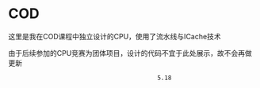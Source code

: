 # COD

这里是我在COD课程中独立设计的CPU，使用了流水线与ICache技术

由于后续参加的CPU竞赛为团体项目，设计的代码不宜于此处展示，故不会再做更新

                                              5.18
